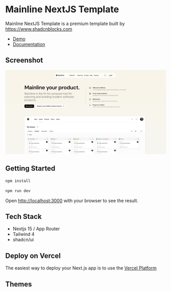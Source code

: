 # Mainline NextJS Template

Mainline NextJS Template is a premium template built by https://www.shadcnblocks.com

- [Demo](https://mainline-nextjs-template.vercel.app/)
- [Documentation](https://docs.shadcnblocks.com/templates/getting-started)

## Screenshot

![Mainline NextJS Template screenshot](./public/og-image.jpg)

## Getting Started

```bash
npm install
```

```bash
npm run dev
```

Open [http://localhost:3000](http://localhost:3000) with your browser to see the result.

## Tech Stack

- Nextjs 15 / App Router
- Tailwind 4
- shadcn/ui

## Deploy on Vercel

The easiest way to deploy your Next.js app is to use the [Vercel Platform](https://vercel.com)


## Themes
